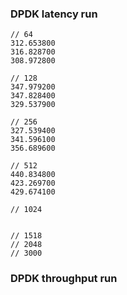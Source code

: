 ### DPDK latency run
```
// 64
312.653800
316.828700
308.972800

// 128
347.979200
347.828400
329.537900

// 256
327.539400
341.596100
356.689600

// 512
440.834800
423.269700
429.674100

// 1024


// 1518
// 2048
// 3000

```


### DPDK throughput run
